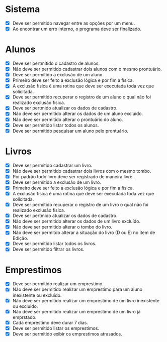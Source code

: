 # Sistema
   - [X] Deve ser permitido navegar entre as opções por um menu.
   - [X] Ao encontrar um erro interno, o programa deve ser finalizado.

# Alunos
   - [X] Deve ser pertmitido o cadastro de alunos.
   - [X] Não deve ser permitido cadastrar dois alunos com o mesmo prontuário.
   - [X] Deve ser permitido a exclusão de um aluno.
   - [X] Primeiro deve ser feito a exclusão lógica e por fim a física.
   - [X] A exclusão física é uma rotina que deve ser executada toda vez que solicitada.
   - [X] Deve ser permitido recuperar o registro de um aluno o qual não foi realizado exclusão fisica.
   - [X] Deve ser pertmido atualizar os dados de cadastro.
   - [X] Não deve ser permitido alterar os dados de um aluno excluído.
   - [X] Não deve ser permitido alterar o prontuário do aluno.
   - [X] Deve ser permitido listar todos os alunos.
   - [X] Deve ser permitido pesquisar um aluno pelo prontuário.
   
# Livros
   - [X] Deve ser permitido cadastrar um livro.
   - [X] Não deve ser permitido cadastrar dois livros com o mesmo tombo.
   - [X] Por padrão todo livro deve ser registrado de maneira livre.
   - [X] Deve ser permitido a exclusão de um livro.
   - [X] Primeiro deve ser feito a exclusão lógica e por fim a física.
   - [X] A exclusão física é uma rotina que deve ser executada toda vez que solicitada.
   - [X] Deve ser permitido recuperar o registro de um livro o qual não foi realizado exclusão fisica.
   - [X] Deve ser pertmido atualizar os dados de cadastro.
   - [X] Não deve ser permitido alterar os dados de um livro excluído.
   - [X] Não deve ser permitido alterar o tombo do livro.
   - [X] Não deve ser permitdo alterar a situação do livro (D ou E) no item de Edição.
   - [X] Deve ser permitido listar todos os livros.
   - [X] Deve ser permitido filtrar os livros.

# Emprestimos
   - [X] Deve ser permitido realizar um emprestimo.
   - [X] Não deve ser permitido realizar um emprestimo para um aluno inexistente ou excluído.
   - [X] Não deve ser permitido realizar um emprestimo de um livro inexistente ou excluido.
   - [X] Não deve ser permitido realizar um emprestimo de um livro já emprstado.
   - [X] Cada emprestimo deve durar 7 dias.
   - [X] Deve ser permitido listar os emprestimos.
   - [X] Deve ser permitido exibir os emprestimos atrasados. 
